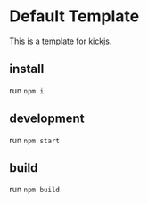 # Default Template
This is a template for [kickjs](https://www.npmjs.com/package/kickjs).

## install
run `npm i`

## development
run `npm start`

## build
run `npm build`
